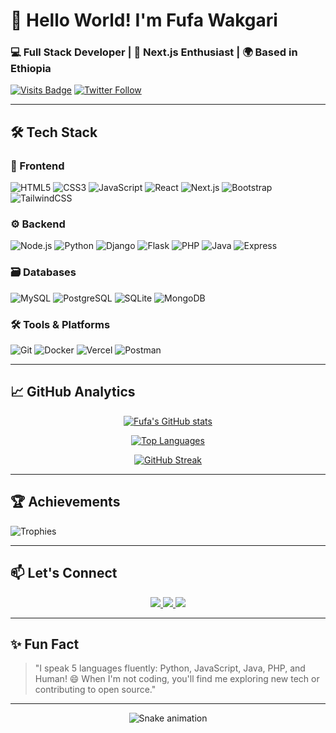 # 👋 Hello World! I'm Fufa Wakgari 
### 💻 Full Stack Developer | 🚀 Next.js Enthusiast | 🌍 Based in Ethiopia

[![Visits Badge](https://komarev.com/ghpvc/?username=fufex3934&label=PROFILE+VIEWS&color=6e40c9&style=for-the-badge)](https://github.com/fufex3934)
[![Twitter Follow](https://img.shields.io/badge/Follow_@YourHandle-1DA1F2?style=for-the-badge&logo=twitter&logoColor=white)](https://twitter.com/YourHandle)

</div>

---

## 🛠️ Tech Stack

### 🌈 Frontend
![HTML5](https://img.shields.io/badge/-HTML5-E34F26?style=for-the-badge&logo=html5&logoColor=white)
![CSS3](https://img.shields.io/badge/-CSS3-1572B6?style=for-the-badge&logo=css3&logoColor=white)
![JavaScript](https://img.shields.io/badge/-JavaScript-F7DF1E?style=for-the-badge&logo=javascript&logoColor=black)
![React](https://img.shields.io/badge/-React-61DAFB?style=for-the-badge&logo=react&logoColor=black)
![Next.js](https://img.shields.io/badge/-Next.js-000000?style=for-the-badge&logo=nextdotjs&logoColor=white)
![Bootstrap](https://img.shields.io/badge/-Bootstrap-7952B3?style=for-the-badge&logo=bootstrap&logoColor=white)
![TailwindCSS](https://img.shields.io/badge/-TailwindCSS-06B6D4?style=for-the-badge&logo=tailwindcss&logoColor=white)

### ⚙️ Backend
![Node.js](https://img.shields.io/badge/-Node.js-339933?style=for-the-badge&logo=nodedotjs&logoColor=white)
![Python](https://img.shields.io/badge/-Python-3776AB?style=for-the-badge&logo=python&logoColor=white)
![Django](https://img.shields.io/badge/-Django-092E20?style=for-the-badge&logo=django&logoColor=white)
![Flask](https://img.shields.io/badge/-Flask-000000?style=for-the-badge&logo=flask&logoColor=white)
![PHP](https://img.shields.io/badge/-PHP-777BB4?style=for-the-badge&logo=php&logoColor=white)
![Java](https://img.shields.io/badge/-Java-007396?style=for-the-badge&logo=java&logoColor=white)
![Express](https://img.shields.io/badge/-Express-000000?style=for-the-badge&logo=express&logoColor=white)

### 🗃️ Databases
![MySQL](https://img.shields.io/badge/-MySQL-4479A1?style=for-the-badge&logo=mysql&logoColor=white)
![PostgreSQL](https://img.shields.io/badge/-PostgreSQL-4169E1?style=for-the-badge&logo=postgresql&logoColor=white)
![SQLite](https://img.shields.io/badge/-SQLite-003B57?style=for-the-badge&logo=sqlite&logoColor=white)
![MongoDB](https://img.shields.io/badge/-MongoDB-47A248?style=for-the-badge&logo=mongodb&logoColor=white)

### 🛠️ Tools & Platforms
![Git](https://img.shields.io/badge/-Git-F05032?style=for-the-badge&logo=git&logoColor=white)
![Docker](https://img.shields.io/badge/-Docker-2496ED?style=for-the-badge&logo=docker&logoColor=white)
![Vercel](https://img.shields.io/badge/-Vercel-000000?style=for-the-badge&logo=vercel&logoColor=white)
![Postman](https://img.shields.io/badge/-Postman-FF6C37?style=for-the-badge&logo=postman&logoColor=white)

---

## 📈 GitHub Analytics

<div align="center">
  
[![Fufa's GitHub stats](https://github-readme-stats.vercel.app/api?username=fufex3934&show_icons=true&count_private=true&theme=radical&hide_border=true&bg_color=0D1117&include_all_commits=true)](https://github.com/fufex3934)

[![Top Languages](https://github-readme-stats.vercel.app/api/top-langs/?username=fufex3934&layout=compact&theme=radical&hide_border=true&bg_color=0D1117&langs_count=8)](https://github.com/fufex3934)

[![GitHub Streak](https://streak-stats.demolab.com?user=fufex3934&theme=radical&hide_border=true&background=0D1117&dates=FFFFFF)](https://git.io/streak-stats)

</div>

---

## 🏆 Achievements
![Trophies](https://github-profile-trophy.vercel.app/?username=fufex3934&theme=onedark&no-bg=true&no-frame=true&margin-w=15&column=4)

---

## 📫 Let's Connect
<p align="center">
  <a href="https://linkedin.com/in/fufa-wakgari-85b412228" target="_blank">
    <img src="https://img.shields.io/badge/LinkedIn-0A66C2?style=for-the-badge&logo=linkedin&logoColor=white" />
  </a>
  <a href="mailto:fufawakgari174@gmail.com">
    <img src="https://img.shields.io/badge/Gmail-EA4335?style=for-the-badge&logo=gmail&logoColor=white" />
  </a>
  <a href="https://twitter.com/YourHandle" target="_blank">
    <img src="https://img.shields.io/badge/Twitter-1DA1F2?style=for-the-badge&logo=twitter&logoColor=white" />
  </a>
</p>

---

## ✨ Fun Fact
> "I speak 5 languages fluently: Python, JavaScript, Java, PHP, and Human! 😄 When I'm not coding, you'll find me exploring new tech or contributing to open source."

---

<div align="center">
  
![Snake animation](https://github.com/fufex3934/fufex3934/blob/output/github-contribution-grid-snake.svg)

</div>
